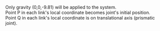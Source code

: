 Only gravity (0,0,-9.81) will be applied to the system.  
Point P in each link's local coordinate becomes joint's initial position.  
Point Q in each link's local coordinate is on translational axis (prismatic joint).  
